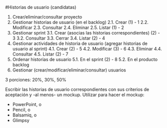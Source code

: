 #Historias de usuario (candidatas)
	
1. Crear/eliminar/consultar proyecto
2. Gestionar historias de usuario (en el backlog)
	2.1. Crear (1) - 1
	2.2. Modificar
	2.3. Consultar
	2.4. Eliminar
	2.5. Listar (1) - 2
3. Gestionar sprint
	3.1. Crear (asocias las historias correspondientes) (2) - 3
	3.2. Consultar
	3.3. Cerrar
	3.4. Listar (2) - 4
4. Gestionar actividades de historia de usuario (agregar historias de usuario al sprint)
	4.1. Crear (2)  - 5
	4.2. Modificar (3) - 6
	4.3. Eliminar
	4.4. Consultar
	4.5. Listar (2) - 7
5. Ordenar historias de usuario
	5.1. En el sprint (2) - 8
	5.2. En el producto backlog
6. Gestionar (crear/modificar/eliminar/consultar) usuarios

3 porciones: 20%, 30%, 50%

Escribir las historias de usuario correspondientes con sus criterios de aceptación y -al menos- un mockup. Utilizar para hacer el mockup:
- PowerPoint, o
- Pencil, o
- Balsamiq, o
- Glimpsy
